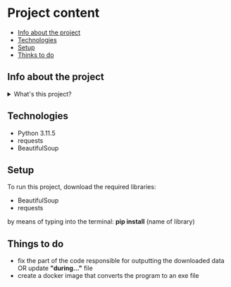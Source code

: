 # Project content
* [Info about the project](#info-about-the-project)
* [Technologies](#technologies)
* [Setup](#setup)
* [Thinks to do](#things-to-do)

## Info about the project
<details>
<summary>What's this project?</summary>
  <br>
A program in python that retrieves the indicated information from an external site
</details>

## Technologies
<ul>
  <li>Python 3.11.5</li>
  <li>requests</li>
  <li>BeautifulSoup</li>
</ul>

## Setup
To run this project, download the required libraries:
<ul>
  <li>BeautifulSoup</li>
  <li>requests</li>
</ul>

by means of typing into the terminal:
<b>pip install</b> (name of library)

## Things to do 

<ul>
  <li>fix the part of the code responsible for outputting the downloaded data OR update <b>"during..."</b> file</li>
  <li>create a docker image that converts the program to an exe file</li>
</ul>
